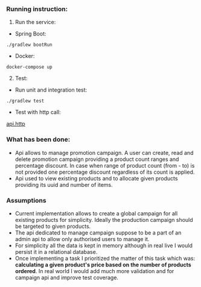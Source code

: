 ### Running instruction:
1. Run the service:

* Spring Boot: 

``./gradlew bootRun``

* Docker: 

`docker-compose up`

2. Test:
* Run unit and integration test:

`./gradlew test`

* Test with http call:

[api.http](api.http)

### What has been done:

* Api allows to manage promotion campaign. A user can create, read and delete promotion campaign providing a product count ranges and percentage discount. 
In case when range of product count (from - to) is not provided one percentage discount regardless of its count is applied. 
* Api used to view existing products and to allocate given products providing its uuid and number of items.

### Assumptions
* Current implementation allows to create a global campaign for all existing products for simplicity. Ideally the production campaign should be targeted to given products.
* The api dedicated to manage campaign suppose to be a part of an admin api to allow only authorised users to manage it.
* For simplicity all the data is kept in memory although in real live I would persist it in a relational database.
* Once implementing a task I prioritized the matter of this task which was: **calculating a given product&#39;s price based on the number of
  products ordered**. In real world I would add much more validation and for campaign api and improve test coverage.
